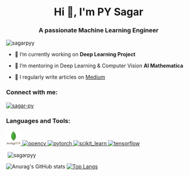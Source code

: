 <h1 align="center">Hi 👋, I'm PY Sagar</h1>
<h3 align="center">A passionate Machine Learning Engineer</h3>

<p align="left"> <img src="https://komarev.com/ghpvc/?username=sagarpyy&label=Profile%20views&color=0e75b6&style=flat" alt="sagarpyy" /> </p>

- 🔭 I’m currently working on **Deep Learning Project**

- 🤝 I’m mentoring in Deep Learning & Computer Vision **AI Mathematica**

- 📝 I regularly write articles on [Medium](Medium)

<h3 align="left">Connect with me:</h3>
<p align="left">
<a href="https://linkedin.com/in/sagar-py" target="blank"><img align="center" src="https://cdn.jsdelivr.net/npm/simple-icons@3.0.1/icons/linkedin.svg" alt="sagar-py" height="30" width="40" /></a>
</p>

<h3 align="left">Languages and Tools:</h3>
<p align="left"> <a href="https://www.mongodb.com/" target="_blank"> <img src="https://raw.githubusercontent.com/devicons/devicon/master/icons/mongodb/mongodb-original-wordmark.svg" alt="mongodb" width="40" height="40"/> </a> <a href="https://opencv.org/" target="_blank"> <img src="https://www.vectorlogo.zone/logos/opencv/opencv-icon.svg" alt="opencv" width="40" height="40"/> </a> <a href="https://pytorch.org/" target="_blank"> <img src="https://www.vectorlogo.zone/logos/pytorch/pytorch-icon.svg" alt="pytorch" width="40" height="40"/> </a> <a href="https://scikit-learn.org/" target="_blank"> <img src="https://upload.wikimedia.org/wikipedia/commons/0/05/Scikit_learn_logo_small.svg" alt="scikit_learn" width="40" height="40"/> </a> <a href="https://www.tensorflow.org" target="_blank"> <img src="https://www.vectorlogo.zone/logos/tensorflow/tensorflow-icon.svg" alt="tensorflow" width="40" height="40"/> </a> </p>

<p>&nbsp;<img align="center" src="https://github-readme-stats.vercel.app/api?username=sagarpyy&show_icons=true&locale=en" alt="sagarpyy" /></p>

![Anurag's GitHub stats](https://github-readme-stats.vercel.app/api?username=sagarpyy&show_icons=true&theme=radical)
[![Top Langs](https://github-readme-stats.vercel.app/api/top-langs/?username=sagarpyy)](https://github.com/anuraghazra/github-readme-stats)
